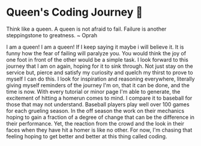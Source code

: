 # Queen's Coding Journey :crown:

Think like a queen. A queen is not afraid to fail. Failure is another steppingstone to greatness. ~ Oprah

I am a queen!  I am a queen!  If I keep saying it maybe i will believe it.  It is funny how the fear of failing will paralyze you.  You would think the joy of one foot in front of the other would be a simple task.  I look forward to this journey that I am on again, hoping for it to sink through.  Not just stay on the service but, pierce and satisfy my curiosity and quelch my thirst to prove to myself I can do this.  I look for inspiration and reasoning everywhere, literally giving myself reminders of the journey I'm on, that it can be done, and the time is now.  With every tutorial or minor page I'm able to generate, the excitement of hitting a homerun comes to mind.  I compare it to baseball for those that may not understand.  Baseball players play well over 100 games for each grueling season.  In the off season the work on their mechanics hoping to gain a fraction of a degree of change that can be the difference in their performance.  Yet, the reaction from the crowd and the look in their faces when they have hit a homer is like no other.  For now, I'm chasing that feeling hoping to get better and better at this thing called coding.
